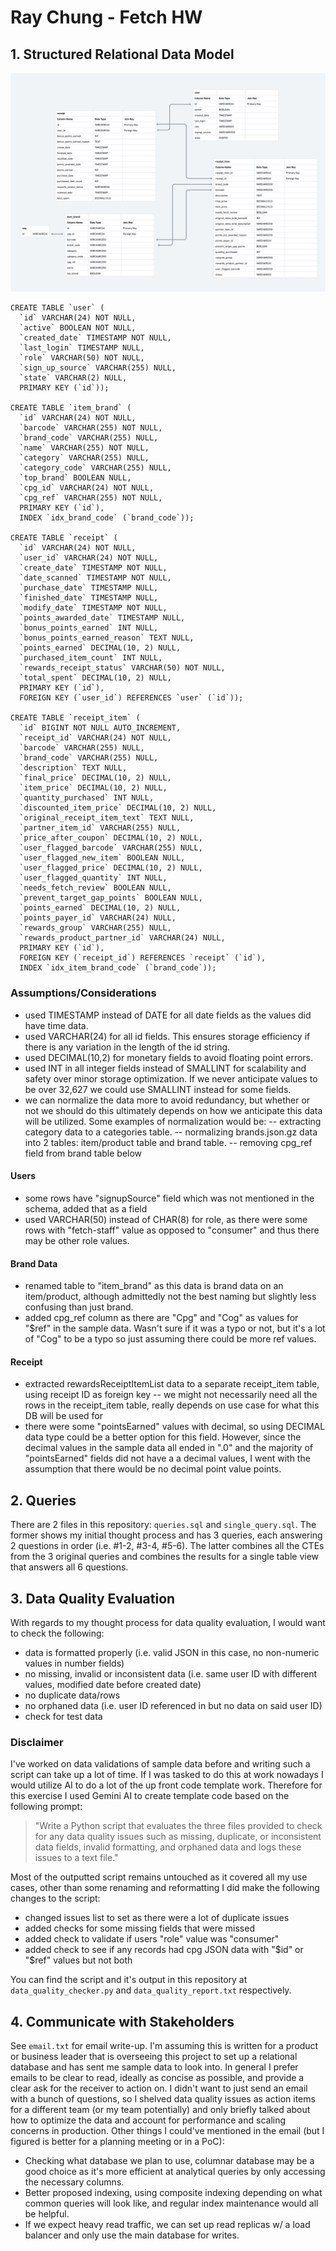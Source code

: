 # Ray Chung - Fetch HW

## 1. Structured Relational Data Model
![Structured Relational Data Model](relational_data_model.png)


```
CREATE TABLE `user` (
  `id` VARCHAR(24) NOT NULL,
  `active` BOOLEAN NOT NULL,
  `created_date` TIMESTAMP NOT NULL,
  `last_login` TIMESTAMP NULL,
  `role` VARCHAR(50) NOT NULL,
  `sign_up_source` VARCHAR(255) NULL,
  `state` VARCHAR(2) NULL,
  PRIMARY KEY (`id`));

CREATE TABLE `item_brand` (
  `id` VARCHAR(24) NOT NULL,
  `barcode` VARCHAR(255) NOT NULL,
  `brand_code` VARCHAR(255) NULL,
  `name` VARCHAR(255) NOT NULL,
  `category` VARCHAR(255) NULL,
  `category_code` VARCHAR(255) NULL,
  `top_brand` BOOLEAN NULL,
  `cpg_id` VARCHAR(24) NOT NULL,
  `cpg_ref` VARCHAR(255) NOT NULL,
  PRIMARY KEY (`id`),
  INDEX `idx_brand_code` (`brand_code`));

CREATE TABLE `receipt` (
  `id` VARCHAR(24) NOT NULL,
  `user_id` VARCHAR(24) NOT NULL,
  `create_date` TIMESTAMP NOT NULL,
  `date_scanned` TIMESTAMP NOT NULL,
  `purchase_date` TIMESTAMP NULL,
  `finished_date` TIMESTAMP NULL,
  `modify_date` TIMESTAMP NOT NULL,
  `points_awarded_date` TIMESTAMP NULL,
  `bonus_points_earned` INT NULL,
  `bonus_points_earned_reason` TEXT NULL,
  `points_earned` DECIMAL(10, 2) NULL,
  `purchased_item_count` INT NULL,
  `rewards_receipt_status` VARCHAR(50) NOT NULL,
  `total_spent` DECIMAL(10, 2) NULL,
  PRIMARY KEY (`id`),
  FOREIGN KEY (`user_id`) REFERENCES `user` (`id`));

CREATE TABLE `receipt_item` (
  `id` BIGINT NOT NULL AUTO_INCREMENT,
  `receipt_id` VARCHAR(24) NOT NULL,
  `barcode` VARCHAR(255) NULL,
  `brand_code` VARCHAR(255) NULL,
  `description` TEXT NULL,
  `final_price` DECIMAL(10, 2) NULL,
  `item_price` DECIMAL(10, 2) NULL,
  `quantity_purchased` INT NULL,
  `discounted_item_price` DECIMAL(10, 2) NULL,
  `original_receipt_item_text` TEXT NULL,
  `partner_item_id` VARCHAR(255) NULL,
  `price_after_coupon` DECIMAL(10, 2) NULL,
  `user_flagged_barcode` VARCHAR(255) NULL,
  `user_flagged_new_item` BOOLEAN NULL,
  `user_flagged_price` DECIMAL(10, 2) NULL,
  `user_flagged_quantity` INT NULL,
  `needs_fetch_review` BOOLEAN NULL,
  `prevent_target_gap_points` BOOLEAN NULL,
  `points_earned` DECIMAL(10, 2) NULL,
  `points_payer_id` VARCHAR(24) NULL,
  `rewards_group` VARCHAR(255) NULL,
  `rewards_product_partner_id` VARCHAR(24) NULL,
  PRIMARY KEY (`id`),
  FOREIGN KEY (`receipt_id`) REFERENCES `receipt` (`id`),
  INDEX `idx_item_brand_code` (`brand_code`));
```

### Assumptions/Considerations
- used TIMESTAMP instead of DATE for all date fields as the values did have time data.
- used VARCHAR(24) for all id fields. This ensures storage efficiency if there is any variation in the length of the id string.
- used DECIMAL(10,2) for monetary fields to avoid floating point errors.
- used INT in all integer fields instead of SMALLINT for scalability and safety over minor storage optimization. If we never anticipate values to be over 32,627 we could use SMALLINT instead for some fields.
- we can normalize the data more to avoid redundancy, but whether or not we should do this ultimately depends on how we anticipate this data will be utilized. Some examples of normalization would be:
-- extracting category data to a categories table.
-- normalizing brands.json.gz data into 2 tables: item/product table and brand table.
-- removing cpg_ref field from brand table below

#### Users
- some rows have "signupSource" field which was not mentioned in the schema, added that as a field
- used VARCHAR(50) instead of CHAR(8) for role, as there were some rows with "fetch-staff" value as opposed to "consumer" and thus there may be other role values.

#### Brand Data
- renamed table to "item_brand" as this data is brand data on an item/product, although admittedly not the best naming but slightly less confusing than just brand.
- added cpg_ref column as there are "Cpg" and "Cog" as values for "$ref" in the sample data. Wasn't sure if it was a typo or not, but it's a lot of "Cog" to be a typo so just assuming there could be more ref values.

#### Receipt
- extracted rewardsReceiptItemList data to a separate receipt_item table, using receipt ID as foreign key
-- we might not necessarily need all the rows in the receipt_item table, really depends on use case for what this DB will be used for
- there were some "pointsEarned" values with decimal, so using DECIMAL data type could be a better option for this field. However, since the decimal values in the sample data all ended in ".0" and the majority of "pointsEarned" fields did not have a a decimal values, I went with the assumption that there would be no decimal point value points.


## 2. Queries
There are 2 files in this repository: `queries.sql` and `single_query.sql`. The former shows my initial thought process and has 3 queries, each answering 2 questions in order (i.e. #1-2, #3-4, #5-6). The latter combines all the CTEs from the 3 original queries and combines the results for a single table view that answers all 6 questions.

## 3. Data Quality Evaluation
With regards to my thought process for data quality evaluation, I would want to check the following:
- data is formatted properly (i.e. valid JSON in this case, no non-numeric values in number fields)
- no missing, invalid or inconsistent data (i.e. same user ID with different values, modified date before created date)
- no duplicate data/rows
- no orphaned data (i.e. user ID referenced in but no data on said user ID)
- check for test data

### Disclaimer
I've worked on data validations of sample data before and writing such a script can take up a lot of time. If I was tasked to do this at work nowadays I would utilize AI to do a lot of the up front code template work. Therefore for this exercise I used Gemini AI to create template code based on the following prompt:

> "Write a Python script that evaluates the three files provided to check for any data quality issues such as missing, duplicate, or inconsistent data fields, invalid formatting, and orphaned data and logs these issues to a text file."

Most of the outputted script remains untouched as it covered all my use cases, other than some renaming and reformatting I did make the following changes to the script:
- changed issues list to set as there were a lot of duplicate issues
- added checks for some missing fields that were missed
- added check to validate if users "role" value was "consumer"
- added check to see if any records had cpg JSON data with "$id" or "$ref" values but not both

You can find the script and it's output in this repository at `data_quality_checker.py` and `data_quality_report.txt` respectively.

## 4. Communicate with Stakeholders
See `email.txt` for email write-up.
I'm assuming this is written for a product or business leader that is overseeing this project to set up a relational database and has sent me sample data to look into. In general I prefer emails to be clear to read, ideally as concise as possible, and provide a clear ask for the receiver to action on. I didn't want to just send an email with a bunch of questions, so I shelved data quality issues as action items for a different team (or my team potentially) and only briefly talked about how to optimize the data and account for performance and scaling concerns in production. Other things I could've mentioned in the email (but I figured is better for a planning meeting or in a PoC):
* Checking what database we plan to use, columnar database may be a good choice as it's more efficient at analytical queries by only accessing the necessary columns.
* Better proposed indexing, using composite indexing depending on what common queries will look like, and regular index maintenance would all be helpful.
* If we expect heavy read traffic, we can set up read replicas w/ a load balancer and only use the main database for writes.
